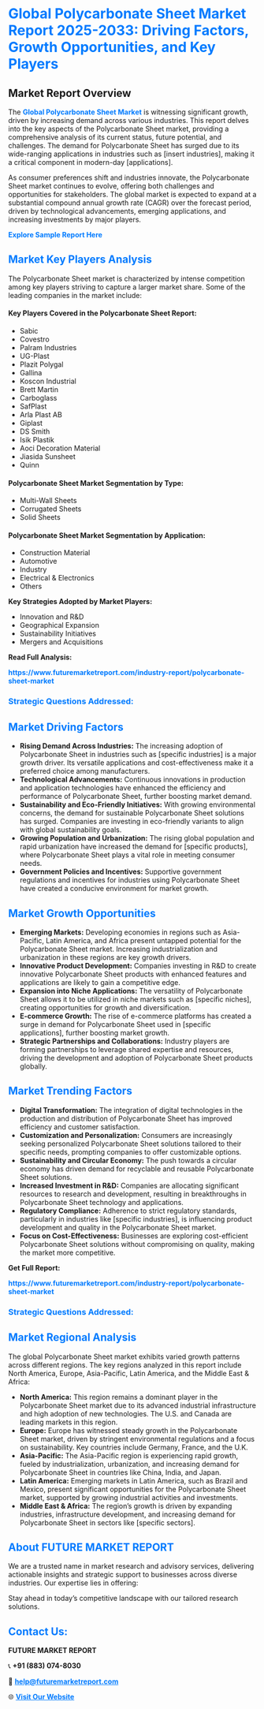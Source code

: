 <h1 style="color: #007BFF;">Global Polycarbonate Sheet Market Report 2025-2033: Driving Factors, Growth Opportunities, and Key Players</h1>

<section id="overview">
<h2>Market Report Overview</h2>
<p>The <a href="https://www.futuremarketreport.com/industry-report/polycarbonate-sheet-market" style="color: #007BFF; text-decoration: none;"><strong>Global Polycarbonate Sheet Market</strong></a> is witnessing significant growth, driven by increasing demand across various industries. This report delves into the key aspects of the Polycarbonate Sheet market, providing a comprehensive analysis of its current status, future potential, and challenges. The demand for Polycarbonate Sheet has surged due to its wide-ranging applications in industries such as [insert industries], making it a critical component in modern-day [applications].</p>
<p>As consumer preferences shift and industries innovate, the Polycarbonate Sheet market continues to evolve, offering both challenges and opportunities for stakeholders. The global market is expected to expand at a substantial compound annual growth rate (CAGR) over the forecast period, driven by technological advancements, emerging applications, and increasing investments by major players.</p>
</section>

<section id="overview">
<p><a href="https://www.futuremarketreport.com/request-sample/reportId=57129" style="color: #007BFF; text-decoration: none;"><strong>Explore Sample Report Here</strong></a></p>
</section>

<section id="key-players">
<h2 style="color: #007BFF;">Market Key Players Analysis</h2>
<p>The Polycarbonate Sheet market is characterized by intense competition among key players striving to capture a larger market share. Some of the leading companies in the market include:</p>
<h4>Key Players Covered in the Polycarbonate Sheet Report:</h4>
<ul><li>Sabic</li><li>Covestro</li><li>Palram Industries</li><li>UG-Plast</li><li>Plazit Polygal</li><li>Gallina</li><li>Koscon Industrial</li><li>Brett Martin</li><li>Carboglass</li><li>SafPlast</li><li>Arla Plast AB</li><li>Giplast</li><li>DS Smith</li><li>Isik Plastik</li><li>Aoci Decoration Material</li><li>Jiasida Sunsheet</li><li>Quinn</li></ul>
<h4>Polycarbonate Sheet Market Segmentation by Type:</h4>
<ul><li>Multi-Wall Sheets</li><li>Corrugated Sheets</li><li>Solid Sheets</li></ul>

<h4>Polycarbonate Sheet Market Segmentation by Application:</h4>
<ul><li>Construction Material</li><li>Automotive</li><li>Industry</li><li>Electrical &amp; Electronics</li><li>Others</li></ul>
<p><strong>Key Strategies Adopted by Market Players:</strong></p>
<ul>
<li>Innovation and R&D</li>
<li>Geographical Expansion</li>
<li>Sustainability Initiatives</li>
<li>Mergers and Acquisitions</li>
</ul>
</section>

<section>
<p><strong>Read Full Analysis: </strong></p><a href="https://www.futuremarketreport.com/industry-report/polycarbonate-sheet-market" style="color: #007BFF; text-decoration: none;"><strong>https://www.futuremarketreport.com/industry-report/polycarbonate-sheet-market</strong></a>
<h3 style="color: #007BFF;">Strategic Questions Addressed:</h3>
</section>

<section id="driving-factors">
<h2 style="color: #007BFF;">Market Driving Factors</h2>
<ul>
<li><strong>Rising Demand Across Industries:</strong> The increasing adoption of Polycarbonate Sheet in industries such as [specific industries] is a major growth driver. Its versatile applications and cost-effectiveness make it a preferred choice among manufacturers.</li>
<li><strong>Technological Advancements:</strong> Continuous innovations in production and application technologies have enhanced the efficiency and performance of Polycarbonate Sheet, further boosting market demand.</li>
<li><strong>Sustainability and Eco-Friendly Initiatives:</strong> With growing environmental concerns, the demand for sustainable Polycarbonate Sheet solutions has surged. Companies are investing in eco-friendly variants to align with global sustainability goals.</li>
<li><strong>Growing Population and Urbanization:</strong> The rising global population and rapid urbanization have increased the demand for [specific products], where Polycarbonate Sheet plays a vital role in meeting consumer needs.</li>
<li><strong>Government Policies and Incentives:</strong> Supportive government regulations and incentives for industries using Polycarbonate Sheet have created a conducive environment for market growth.</li>
</ul>
</section>

<section id="growth-opportunities">
<h2 style="color: #007BFF;">Market Growth Opportunities</h2>
<ul>
<li><strong>Emerging Markets:</strong> Developing economies in regions such as Asia-Pacific, Latin America, and Africa present untapped potential for the Polycarbonate Sheet market. Increasing industrialization and urbanization in these regions are key growth drivers.</li>
<li><strong>Innovative Product Development:</strong> Companies investing in R&D to create innovative Polycarbonate Sheet products with enhanced features and applications are likely to gain a competitive edge.</li>
<li><strong>Expansion into Niche Applications:</strong> The versatility of Polycarbonate Sheet allows it to be utilized in niche markets such as [specific niches], creating opportunities for growth and diversification.</li>
<li><strong>E-commerce Growth:</strong> The rise of e-commerce platforms has created a surge in demand for Polycarbonate Sheet used in [specific applications], further boosting market growth.</li>
<li><strong>Strategic Partnerships and Collaborations:</strong> Industry players are forming partnerships to leverage shared expertise and resources, driving the development and adoption of Polycarbonate Sheet products globally.</li>
</ul>
</section>

<section id="trending-factors">
<h2 style="color: #007BFF;">Market Trending Factors</h2>
<ul>
<li><strong>Digital Transformation:</strong> The integration of digital technologies in the production and distribution of Polycarbonate Sheet has improved efficiency and customer satisfaction.</li>
<li><strong>Customization and Personalization:</strong> Consumers are increasingly seeking personalized Polycarbonate Sheet solutions tailored to their specific needs, prompting companies to offer customizable options.</li>
<li><strong>Sustainability and Circular Economy:</strong> The push towards a circular economy has driven demand for recyclable and reusable Polycarbonate Sheet solutions.</li>
<li><strong>Increased Investment in R&D:</strong> Companies are allocating significant resources to research and development, resulting in breakthroughs in Polycarbonate Sheet technology and applications.</li>
<li><strong>Regulatory Compliance:</strong> Adherence to strict regulatory standards, particularly in industries like [specific industries], is influencing product development and quality in the Polycarbonate Sheet market.</li>
<li><strong>Focus on Cost-Effectiveness:</strong> Businesses are exploring cost-efficient Polycarbonate Sheet solutions without compromising on quality, making the market more competitive.</li>
</ul>
</section>

<section>
<p><strong>Get Full Report: </strong></p><a href="https://www.futuremarketreport.com/industry-report/polycarbonate-sheet-market" style="color: #007BFF; text-decoration: none;"><strong>https://www.futuremarketreport.com/industry-report/polycarbonate-sheet-market</strong></a>
<h3 style="color: #007BFF;">Strategic Questions Addressed:</h3>
</section>


<section id="regional-analysis">
<h2 style="color: #007BFF;">Market Regional Analysis</h2>
<p>The global Polycarbonate Sheet market exhibits varied growth patterns across different regions. The key regions analyzed in this report include North America, Europe, Asia-Pacific, Latin America, and the Middle East & Africa:</p>
<ul>
<li><strong>North America:</strong> This region remains a dominant player in the Polycarbonate Sheet market due to its advanced industrial infrastructure and high adoption of new technologies. The U.S. and Canada are leading markets in this region.</li>
<li><strong>Europe:</strong> Europe has witnessed steady growth in the Polycarbonate Sheet market, driven by stringent environmental regulations and a focus on sustainability. Key countries include Germany, France, and the U.K.</li>
<li><strong>Asia-Pacific:</strong> The Asia-Pacific region is experiencing rapid growth, fueled by industrialization, urbanization, and increasing demand for Polycarbonate Sheet in countries like China, India, and Japan.</li>
<li><strong>Latin America:</strong> Emerging markets in Latin America, such as Brazil and Mexico, present significant opportunities for the Polycarbonate Sheet market, supported by growing industrial activities and investments.</li>
<li><strong>Middle East & Africa:</strong> The region’s growth is driven by expanding industries, infrastructure development, and increasing demand for Polycarbonate Sheet in sectors like [specific sectors].</li>
</ul>
</section>

<footer>
<h2 style="color: #007BFF;">About FUTURE MARKET REPORT</h2>
<p>We are a trusted name in market research and advisory services, delivering actionable insights and strategic support to businesses across diverse industries. Our expertise lies in offering:</p>

<p>Stay ahead in today’s competitive landscape with our tailored research solutions.</p>

<h2 style="color: #007BFF;">Contact Us:</h2>
<p><strong>FUTURE MARKET REPORT</strong></p>
<p>📞 <strong>+91 (883) 074-8030</strong></p>
<p>📧 <strong><a href="mailto:help@futuremarketreport.com" style="color: #007BFF;">help@futuremarketreport.com</a></strong></p>
<p>🌐 <strong><a href="https://www.futuremarketreport.com/" style="color: #007BFF;">Visit Our Website</a></strong></p>
</footer>
